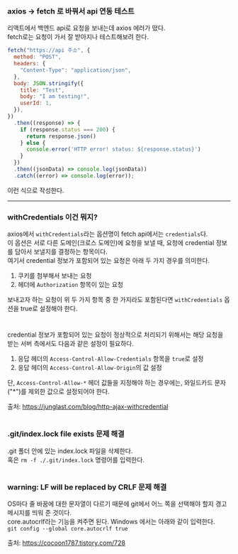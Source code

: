 ### axios -> fetch 로 바꿔서 api 연동 테스트
리액트에서 백엔드 api로 요청을 보내는데 axios 에러가 떴다.  
fetch로는 요청이 가서 잘 받아지나 테스트해보려 한다.  
```javascript
fetch("https://api 주소", {
  method: "POST",
  headers: {
    "Content-Type": "application/json",
  },
  body: JSON.stringify({
    title: "Test",
    body: "I am testing!",
    userId: 1,
  }),
})
  .then((response) => {
    if (response.status === 200) {
      return response.json()
    } else {
      console.error('HTTP error! status: ${response.status}')
    }
  })
  .then((jsonData) => console.log(jsonData))
  .catch((error) => console.log(error));
```
이런 식으로 작성한다.
***
### withCredentials 이건 뭐지?
axios에서 `withCredentials`라는 옵션명이 fetch api에서는 `credentials`다.  
이 옵션은 서로 다른 도메인(크로스 도메인)에 요청을 보낼 때, 요청에 credential 정보를 담아서 보낼지를 결정하는 항목이다.  
여기서 credential 정보가 포함되어 있는 요청은 아래 두 가지 경우를 의미한다.  
1. 쿠키를 첨부해서 보내는 요청
2. 헤더에 `Authorization` 항목이 있는 요청

보내고자 하는 요청이 위 두 가지 항목 중 한 가지라도 포함된다면 `withCredentials` 옵션을 true로 설정해야 한다.
#
credential 정보가 포함되어 있는 요청이 정상적으로 처리되기 위해서는 해당 요청을 받는 서버 측에서도 다음과 같은 설정이 필요하다.  
1. 응답 헤더의 `Access-Control-Allow-Credentials` 항목을 `true`로 설정
2. 응답 헤더의 `Access-Control-Allow-Origin`의 값 설정

단, `Access-Control-Allow-*` 헤더 값들을 지정해야 하는 경우에는, 와일드카드 문자("*")를 제외한 값으로 설정되어야 한다.

출처: https://junglast.com/blog/http-ajax-withcredential
#
### .git/index.lock file exists 문제 해결
.git 폴더 안에 있는 index.lock 파일을 삭제한다.  
혹은 `rm -f ./.git/index.lock` 명령어를 입력한다.
#
### warning: LF will be replaced by CRLF 문제 해결
OS마다 줄 바꿈에 대한 문자열이 다르기 때문에 git에서 어느 쪽을 선택해야 할지 경고 메시지를 띄워 준 것이다.  
core.autocrlf라는 기능을 켜주면 된다. Windows 에서는 아래와 같이 입력한다.  
`git config --global core.autocrlf true`

출처: https://cocoon1787.tistory.com/728

